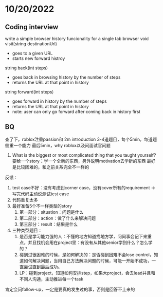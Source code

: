 # 10/20/2022

## Coding interview

write a simple browser history funcionality for a single tab browser
void visit(string destinationUrl)

- goes to a given URL
- starts new forward histroy

string back(int steps)

- goes back in browsing history by the number of steps
- returns the URL at that point in history

string forward(int steps)

- goes forward in history by the number of steps
- returns the URL at that point in history
- note: user can only go forward after coming back in history first

## BQ

查了下，roblox注重passion和
2m introduction
3-4道题目，每个5min，每道题侧重一个能力
最后5min，why roblox以及问面试官问题

1. What is the biggest or most complicated thing that you taught yourself?
要给一个story：学一个全新的东西，另外说明motivation去学新的东西
最好是比较困难的，和之前关系完全不一样的

反馈：

1. test case不好：没有考虑到corner case，没有cover所有的requirement -> 写完代码主动说测试test case
2. 代码重复太多
3. 最好准备5个不一样类型的story
   1. 第一部分：situation：问题是什么
   2. 第二部分：action：做了什么来解决问题
   3. 第三部分：result：结果是什么
4. 三种类型题目：
   1. 是否是学习能力强的人：不懂的地方知道找地方学，问同事会记下来重点，并且找机会用在project里：有没有从其他senior学到什么？怎么学的？
   2. 碰到过很困难的时候，是如何解决的：是否碰到困难不会lose control，知道如何解决问题，当用自己方法解决问题的时候，可能一开始不成功，一直尝试直到最后成功。
   3. LP：碰到project，知道如何安排step，如果大project，会去lead并且和不同人沟通，主动推进每一个task

肯定会问follow-up，一定是要真的发生过的事，否则是回答不上来的
